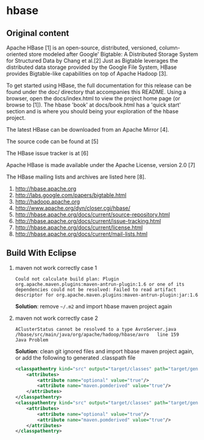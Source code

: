 # hbase

## Original content

Apache HBase [1] is an open-source, distributed, versioned, column-oriented
store modeled after Google' Bigtable: A Distributed Storage System for
Structured Data by Chang et al.[2]  Just as Bigtable leverages the distributed
data storage provided by the Google File System, HBase provides Bigtable-like
capabilities on top of Apache Hadoop [3].

To get started using HBase, the full documentation for this release can be
found under the doc/ directory that accompanies this README.  Using a browser,
open the docs/index.html to view the project home page (or browse to [1]).
The hbase 'book' at docs/book.html has a 'quick start' section and is where you
should being your exploration of the hbase project.

The latest HBase can be downloaded from an Apache Mirror [4].

The source code can be found at [5]

The HBase issue tracker is at [6]

Apache HBase is made available under the Apache License, version 2.0 [7]

The HBase mailing lists and archives are listed here [8].

1. http://hbase.apache.org
2. http://labs.google.com/papers/bigtable.html
3. http://hadoop.apache.org
4. http://www.apache.org/dyn/closer.cgi/hbase/
5. http://hbase.apache.org/docs/current/source-repository.html
6. http://hbase.apache.org/docs/current/issue-tracking.html
7. http://hbase.apache.org/docs/current/license.html
8. http://hbase.apache.org/docs/current/mail-lists.html

## Build With Eclipse

1. maven not work correctly case 1

    ```
    Could not calculate build plan: Plugin org.apache.maven.plugins:maven-antrun-plugin:1.6 or one of its dependencies could not be resolved: Failed to read artifact descriptor for org.apache.maven.plugins:maven-antrun-plugin:jar:1.6
    ```

    **Solution**: remove `~/.m2` and import hbase maven project again

2. maven not work correctly case 2

    ```
    AClusterStatus cannot be resolved to a type	AvroServer.java	/hbase/src/main/java/org/apache/hadoop/hbase/avro	line 159	Java Problem
    ```

    **Solution**: clean git ignored files and import hbase maven project again, or add the following to generated .classpath file

    ```xml
	<classpathentry kind="src" output="target/classes" path="target/generated-jamon">
		<attributes>
			<attribute name="optional" value="true"/>
			<attribute name="maven.pomderived" value="true"/>
		</attributes>
	</classpathentry>
	<classpathentry kind="src" output="target/classes" path="target/generated-sources/java">
		<attributes>
			<attribute name="optional" value="true"/>
			<attribute name="maven.pomderived" value="true"/>
		</attributes>
	</classpathentry>
    ```
